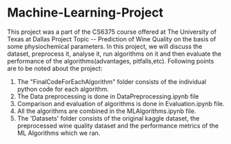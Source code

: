 # Machine-Learning-Project
This project was a part of the CS6375 course offered at The University of Texas at Dallas
Project Topic -- Prediction of Wine Quality on the basis of some physiochemical parameters. 
In this project, we will discuss the dataset, preprocess it, analyse it, run algorithms on it and then evaluate the performance of the algorithms(advantages, pitfalls,etc).
Following points are to be noted about the project:
  1. The "FinalCodeForEachAlgorithm" folder consists of the individual python code for each algorithm.
  2. The Data preprocessing is done in DataPreprocessing.ipynb file
  3. Comparison and evaluation of algorithms is done in Evaluation.ipynb file.
  4. All the algorithms are combined in the MLAlgorithms.ipynb file.
  5. The 'Datasets' folder consists of the original kaggle dataset, the preprocessed wine quality dataset and the performance metrics of the ML Algorithms which we ran.
